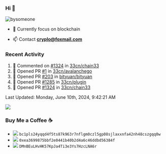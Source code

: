 ### Hi 👋


<p align="left"> <img src="https://visitcount.itsvg.in/api?id=bysomeone&icon=0&color=0" alt="bysomeone" /> </p>

- 🌱 Currently focus on blockchain

- 📫 Contact **cryplo@foxmail.com**


### Recent Activity

<!--RECENT_ACTIVITY:start-->
1. 💬 Commented on [#1324](https://github.com/33cn/chain33/pull/1324#issuecomment-2136579672) in [33cn/chain33](https://github.com/33cn/chain33)
2. 💪 Opened PR [#1](https://github.com/33cn/avalanchego/pull/1) in [33cn/avalanchego](https://github.com/33cn/avalanchego)
3. 💪 Opened PR [#203](https://github.com/bityuan/bityuan/pull/203) in [bityuan/bityuan](https://github.com/bityuan/bityuan)
4. 💪 Opened PR [#1285](https://github.com/33cn/plugin/pull/1285) in [33cn/plugin](https://github.com/33cn/plugin)
5. 💪 Opened PR [#1324](https://github.com/33cn/chain33/pull/1324) in [33cn/chain33](https://github.com/33cn/chain33)
<!--RECENT_ACTIVITY:end-->

<!--RECENT_ACTIVITY:last_update-->
Last Updated: Monday, June 10th, 2024, 9:42:21 AM
<!--RECENT_ACTIVITY:last_update_end-->


<!--START_SECTION:waka-->
<!--END_SECTION:waka-->


<!-- ### 📊 GitHub Stats: -->
![](https://github-readme-stats.vercel.app/api?username=bysomeone&theme=vue&hide_border=false&include_all_commits=false&count_private=false)<br/>
<!-- ![](https://github-readme-streak-stats.herokuapp.com/?user=bysomeone&theme=vue&hide_border=false)<br/> -->
<!-- ![](https://github-readme-stats.vercel.app/api/top-langs/?username=bysomeone&theme=vue&hide_border=false&include_all_commits=false&count_private=false&layout=compact) -->


<!-- ### 💻 Tech Stack: -->

<!-- Blockchain  -->

<!-- ![Bitcoin](https://img.shields.io/badge/Bitcoin-000?style=for-the-badge&logo=bitcoin&logoColor=white) -->
<!-- ![Ethereum](https://img.shields.io/badge/Ethereum-3C3C3D?style=for-the-badge&logo=Ethereum&logoColor=white) -->
<!-- ![Polkadot](https://img.shields.io/badge/polkadot-E6007A?style=for-the-badge&logo=polkadot&logoColor=white) -->

<!-- Program language -->

<!-- ![Go](https://img.shields.io/badge/go-%2300ADD8.svg?style=for-the-badge&logo=go&logoColor=white) -->
<!-- ![C](https://img.shields.io/badge/c-%2300599C.svg?style=for-the-badge&logo=c&logoColor=white) -->
<!-- ![C++](https://img.shields.io/badge/c++-%2300599C.svg?style=for-the-badge&logo=c%2B%2B&logoColor=white) -->
<!-- ![Java](https://img.shields.io/badge/java-%23ED8B00.svg?style=for-the-badge&logo=java&logoColor=white) -->
<!-- ![Python](https://img.shields.io/badge/python-3670A0?style=for-the-badge&logo=python&logoColor=ffdd54) -->
<!-- ![Shell Script](https://img.shields.io/badge/shell_script-%23121011.svg?style=for-the-badge&logo=gnu-bash&logoColor=white) -->


<!-- DB -->


<!-- ![MySQL](https://img.shields.io/badge/mysql-%2300f.svg?style=for-the-badge&logo=mysql&logoColor=white) -->
<!-- ![Redis](https://img.shields.io/badge/redis-%23DD0031.svg?style=for-the-badge&logo=redis&logoColor=white) -->
<!-- ![SQLite](https://img.shields.io/badge/sqlite-%2307405e.svg?style=for-the-badge&logo=sqlite&logoColor=white) -->


<!-- Devops -->

<!-- ![Docker](https://img.shields.io/badge/docker-%230db7ed.svg?style=for-the-badge&logo=docker&logoColor=white) -->
<!-- ![Confluence](https://img.shields.io/badge/confluence-%23172BF4.svg?style=for-the-badge&logo=confluence&logoColor=white) -->
<!-- ![Jira](https://img.shields.io/badge/jira-%230A0FFF.svg?style=for-the-badge&logo=jira&logoColor=white) -->
<!-- ![Kubernetes](https://img.shields.io/badge/kubernetes-%23326ce5.svg?style=for-the-badge&logo=kubernetes&logoColor=white) -->
<!-- ![Postman](https://img.shields.io/badge/Postman-FF6C37?style=for-the-badge&logo=postman&logoColor=white) -->


<!-- Version control -->

<!-- ![Git](https://img.shields.io/badge/git-%23F05033.svg?style=for-the-badge&logo=git&logoColor=white) -->
<!-- ![GitHub](https://img.shields.io/badge/github-%23121011.svg?style=for-the-badge&logo=github&logoColor=white) -->
<!-- ![GitLab](https://img.shields.io/badge/gitlab-%23181717.svg?style=for-the-badge&logo=gitlab&logoColor=white) -->


<!-- ### 🏆 GitHub Trophies -->
<!-- ![](https://github-profile-trophy.vercel.app/?username=bysomeone&theme=radical&no-frame=false&no-bg=true&margin-w=4) -->


<!-- ![](./profile-3d-contrib/profile-gitblock.svg) -->



### Buy Me a Coffee ☕

- <img src="https://img.icons8.com/color/22/bitcoin"/>  <code>bc1pls24yqqd4f5ts87k963r7nflgm0czl5gp08sjlaxxnfa42nh48cszgqq0w</code>
- <img src="https://img.icons8.com/color/22/ethereum"/>  <code>0xea3699875bbf2e0441b40b2d4a6c46ddbd56384f</code>
- <img src="https://img.icons8.com/fluency/22/null/doge.png"/>  <code>DMnBEuLHvHK57KpJa4Ti3e3Ys7HzcLNA6r</code>
